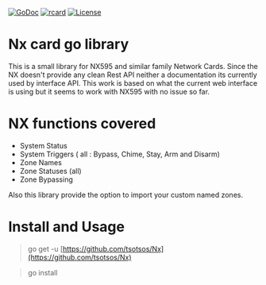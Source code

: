 [![GoDoc](https://godoc.org/github.com/tsotsos/Nx?status.svg)](https://godoc.org/github.com/tsotsos/Nx) [![rcard](https://goreportcard.com/badge/github.com/tsotsos/Nx)](https://goreportcard.com/report/github.com/tsotsos/Nx) [![License](https://img.shields.io/github/license/tsotsos/nx)](https://img.shields.io/github/license/tsotsos/nx)

# Nx card go library

This is a small library for NX595 and similar family Network Cards. Since the NX doesn't provide any clean Rest API neither a documentation its currently used by interface API. This work is based on what the current web interface is using but it seems to work with NX595 with no issue so far.


# NX functions covered
- System Status
- System Triggers ( all : Bypass, Chime, Stay, Arm and Disarm)
- Zone Names
- Zone Statuses (all)
- Zone Bypassing

Also this library provide the option to import your custom named zones. 

# Install  and Usage
> go get -u [https://github.com/tsotsos/Nx](https://github.com/tsotsos/Nx)

> go install
